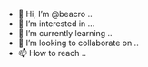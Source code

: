 - 👋 Hi, I’m @beacro ..
- 👀 I’m interested in ...
- 🌱 I’m currently learning ..
- 💞️ I’m looking to collaborate on ..
- 📫 How to reach ..

<!---
beacro/beacro is a ✨ special ✨ repository because its `README.md` (this file) appears on your GitHub profile.
You can click the Preview link to take a look at your changes.
--->
